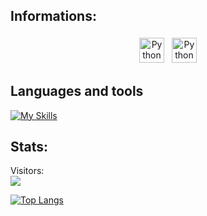## Informations:
<p align="center">
 <a href="https://linkedin.com/in/chi-linh-mac" target="_blank" rel="noopener noreferrer"> <img src="https://cdn.jsdelivr.net/npm/simple-icons@v3/icons/linkedin.svg" alt="Python" height="40" style="vertical-align:top; margin:4px"></a>
 <a href="mailto:chilinhm@gmail.com"> <img src="https://cdn.jsdelivr.net/npm/simple-icons@v3/icons/gmail.svg" alt="Python" height="40" style="vertical-align:top; margin:4px"></a>
</p>

## Languages and tools
<p align="center">
 
[![My Skills](https://skillicons.dev/icons?i=c-sharp,html,css,cs)](https://skillicons.dev)
</p>

## Stats:
Visitors: <br />
![](https://visitor-badge.laobi.icu/badge?page_id=DenGuleDansker.DenGuleDansker)

[![Top Langs](https://github-readme-stats-git-masterrstaa-rickstaa.vercel.app/api/top-langs/?username=denguledansker&theme=transparent)](https://github.com/denguledansker/github-readme-stats)
